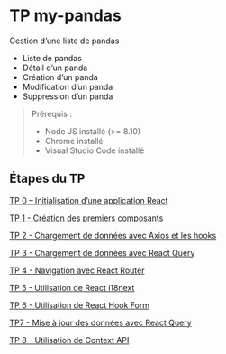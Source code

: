 # TP my-pandas

Gestion d’une liste de pandas

- Liste de pandas
- Détail d’un panda
- Création d’un panda
- Modification d’un panda
- Suppression d’un panda

> Prérequis :
>
> - Node JS installé (>= 8.10)
> - Chrome installé
> - Visual Studio Code installé

## Étapes du TP

[TP 0 – Initialisation d’une application React](TP0.md)

[TP 1 - Création des premiers composants](TP1.md)

[TP 2 - Chargement de données avec Axios et les hooks](TP2.md)

[TP 3 - Chargement de données avec React Query](TP3.md)

[TP 4 - Navigation avec React Router](TP4.md)

[TP 5 - Utilisation de React i18next](TP5.md)

[TP 6 - Utilisation de React Hook Form](TP6.md)

[TP7 - Mise à jour des données avec React Query](TP7.md)

[TP 8 - Utilisation de Context API](TP8.md)
